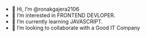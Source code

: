 - 👋 Hi, I’m @ronakgajera2106
- 👀 I’m interested in FRONTEND DEVLOPER.
- 🌱 I’m currently learning JAVASCRIPT.
- 💞️ I’m looking to collaborate with a Good IT Company
<!-- - 📫 How to reach me -->

<!---
ronakgajera2106/ronakgajera2106 is a ✨ special ✨ repository because its `README.md` (this file) appears on your GitHub profile.
You can click the Preview link to take a look at your changes.
--->
